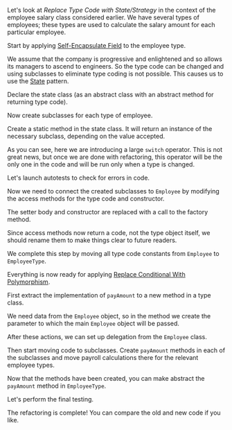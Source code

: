 Let's look at <i>Replace Type Code with State/Strategy</i> in the context of the employee salary class considered earlier. We have several types of employees; these types are used to calculate the salary amount for each particular employee.

Start by applying <a href="/self-encapsulate-field">Self-Encapsulate Field</a> to the employee type.

We assume that the company is progressive and enlightened and so allows its managers to ascend to engineers. So the type code can be changed and using subclasses to eliminate type coding is not possible. This causes us to use the <a href="http://sourcemaking.com/design_patterns/state">State</a> pattern.

Declare the state class (as an abstract class with an abstract method for returning type code).

Now create subclasses for each type of employee.

Create a static method in the state class. It will return an instance of the necessary subclass, depending on the value accepted.

As you can see, here we are introducing a large <code>switch</code> operator. This is not great news, but once we are done with refactoring, this operator will be the only one in the code and will be run only when a type is changed.

Let's launch autotests to check for errors in code.

Now we need to connect the created subclasses to <code>Employee</code> by modifying the access methods for the type code and constructor.

The setter body and constructor are replaced with a call to the factory method.

Since access methods now return a code, not the type object itself, we should rename them to make things clear to future readers.

We complete this step by moving all type code constants from <code>Employee</code> to <code>EmployeeType</code>.

Everything is now ready for applying <a href="/replace-conditional-with-polymorphism">Replace Conditional With Polymorphism</a>.

First extract the implementation of <code>payAmount</code> to a new method in a type class.

We need datа from the <code>Employee</code> object, so in the method we create the parameter to which the main <code>Employee</code> object will be passed.

After these actions, we can set up delegation from the <code>Employee</code> class.

Then start moving code to subclasses. Create <code>payAmount</code> methods in each of the subclasses and move payroll calculations there for the relevant employee types.

Now that the methods have been created, you can make abstract the <code>payAmount</code> method in <code>EmployeeType</code>.

Let's perform the final testing.

The refactoring is complete! You can compare the old and new code if you like.